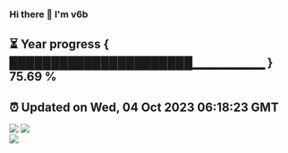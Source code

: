 ### Hi there 👋  I'm v6b  
⏳ Year progress { ██████████████████████▁▁▁▁▁▁▁▁ } 75.69 %
---
⏰ Updated on Wed, 04 Oct 2023 06:18:23 GMT
---
![](https://github-readme-stats.vercel.app/api?username=v6b&bg_color=30,e96443,904e95&title_color=fff&text_color=fff&layout=compact)
![](https://github-readme-stats.vercel.app/api/top-langs/?username=v6b&layout=compact&bg_color=30,e96443,904e95&title_color=fff&text_color=fff)  
![](https://gcore.jsdelivr.net/gh/v6b/v6b@main/assets/github-contribution-grid-snake.svg)

